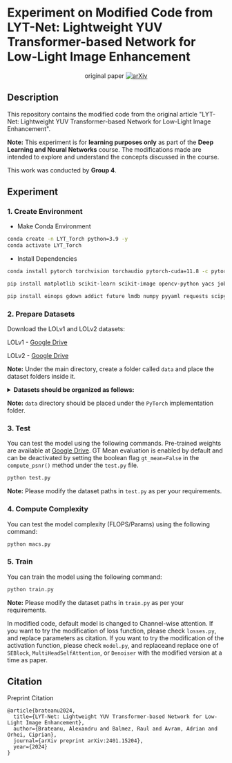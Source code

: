 # Experiment on Modified Code from <br> LYT-Net: Lightweight YUV Transformer-based Network for Low-Light Image Enhancement

<div align="center">
  
original paper
[![arXiv](https://img.shields.io/badge/arxiv-paper-179bd3)](https://arxiv.org/abs/2401.15204)
</div>

## Description
This repository contains the modified code from the original article "LYT-Net: Lightweight YUV Transformer-based Network for Low-Light Image Enhancement".


**Note:** 
This experiment is for **learning purposes only** as part of the **Deep Learning and Neural Networks** course. The modifications made are intended to explore and understand the concepts discussed in the course. 

This work was conducted by **Group 4**.
## Experiment

### 1. Create Environment
- Make Conda Environment
```bash
conda create -n LYT_Torch python=3.9 -y
conda activate LYT_Torch
```
- Install Dependencies
```bash
conda install pytorch torchvision torchaudio pytorch-cuda=11.8 -c pytorch -c nvidia

pip install matplotlib scikit-learn scikit-image opencv-python yacs joblib natsort h5py tqdm tensorboard

pip install einops gdown addict future lmdb numpy pyyaml requests scipy yapf lpips thop timm
```

### 2. Prepare Datasets
Download the LOLv1 and LOLv2 datasets:

LOLv1 - [Google Drive](https://drive.google.com/file/d/1vhJg75hIpYvsmryyaxdygAWeHuiY_HWu/view?usp=sharing)

LOLv2 - [Google Drive](https://drive.google.com/file/d/1OMfP6Ks2QKJcru1wS2eP629PgvKqF2Tw/view?usp=sharing)

**Note:** Under the main directory, create a folder called ```data``` and place the dataset folders inside it.
<details>
  <summary>
  <b>Datasets should be organized as follows:</b>
  </summary>

  ```
    |--data   
    |    |--LOLv1
    |    |    |--Train
    |    |    |    |--input
    |    |    |    |     ...
    |    |    |    |--target
    |    |    |    |     ...
    |    |    |--Test
    |    |    |    |--input
    |    |    |    |     ...
    |    |    |    |--target
    |    |    |    |     ...
    |    |--LOLv2
    |    |    |--Real_captured
    |    |    |    |--Train
    |    |    |    |    |--Low
    |    |    |    |    |     ...
    |    |    |    |    |--Normal
    |    |    |    |    |     ...
    |    |    |    |--Test
    |    |    |    |    |--Low
    |    |    |    |    |     ...
    |    |    |    |    |--Normal
    |    |    |    |    |     ...
    |    |    |--Synthetic
    |    |    |    |--Train
    |    |    |    |    |--Low
    |    |    |    |    |    ...
    |    |    |    |    |--Normal
    |    |    |    |    |    ...
    |    |    |    |--Test
    |    |    |    |    |--Low
    |    |    |    |    |    ...
    |    |    |    |    |--Normal
    |    |    |    |    |    ...
  ```

</details>

**Note:** ```data``` directory should be placed under the ```PyTorch``` implementation folder.

### 3. Test
You can test the model using the following commands. Pre-trained weights are available at [Google Drive](https://drive.google.com/file/d/1GeEkasO2ubFi847pzrxfQ1fB3Y9NuhZ1/view?usp=sharing). GT Mean evaluation is enabled by default and can be deactivated by setting the boolean flag ```gt_mean=False``` in the ```compute_psnr()``` method under the ```test.py``` file.

```bash
python test.py
```

**Note:** Please modify the dataset paths in ```test.py``` as per your requirements.

### 4. Compute Complexity
You can test the model complexity (FLOPS/Params) using the following command:
```bash
python macs.py
```

### 5. Train
You can train the model using the following command:

```bash
python train.py
```

**Note:** 
Please modify the dataset paths in ```train.py``` as per your requirements.

In modified code, default model is changed to Channel-wise attention. 
If you want to try the modification of loss function, please check ```losses.py```, and replace parameters as citation.
If you want to try the modification of the activation function, please check ```model.py```, and replaceand replace one of `SEBlock`, `MultiHeadSelfAttention`, or `Denoiser` with the modified version at a time as paper.

## Citation
Preprint Citation
```
@article{brateanu2024,
  title={LYT-Net: Lightweight YUV Transformer-based Network for Low-Light Image Enhancement},
  author={Brateanu, Alexandru and Balmez, Raul and Avram, Adrian and Orhei, Ciprian},
  journal={arXiv preprint arXiv:2401.15204},
  year={2024}
}
```
